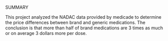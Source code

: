 SUMMARY

This project analyzed the NADAC data provided by medicade to determine the price differences between brand and generic medications.
The conclusion is that more than half of brand medications are 3 times as much or on average 3 dollars more per dose.
